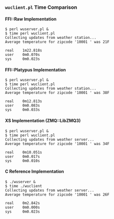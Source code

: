 ### `wuclient.pl` Time Comparison ###

#### FFI::Raw Implementation ####

    $ perl wuserver.pl &
    $ time perl wuclient.pl
    Collecting updates from weather station...
    Average temperature for zipcode '10001 ' was 21F

    real    1m22.818s
    user    0m0.070s
    sys     0m0.023s


#### FFI::Platypus Implementation ####

    $ perl wuserver.pl &
    $ time perl wuclient.pl
    Collecting updates from weather station...
    Average temperature for zipcode '10001 ' was 38F

    real    0m12.813s
    user    0m0.083s
    sys     0m0.033s


#### XS Implementation (ZMQ::LibZMQ3) ####

    $ perl wuserver.pl &
    $ time perl wuclient.pl
    Collecting updates from weather server...
    Average temperature for zipcode '10001 ' was 34F

    real    0m10.051s
    user    0m0.017s
    sys     0m0.010s


#### C Reference Implementation ####

    $ ./wuserver &
    $ time ./wuclient
    Collecting updates from weather server...
    Average temperature for zipcode '10001 ' was 26F

    real    0m2.842s
    user    0m0.000s
    sys     0m0.023s
